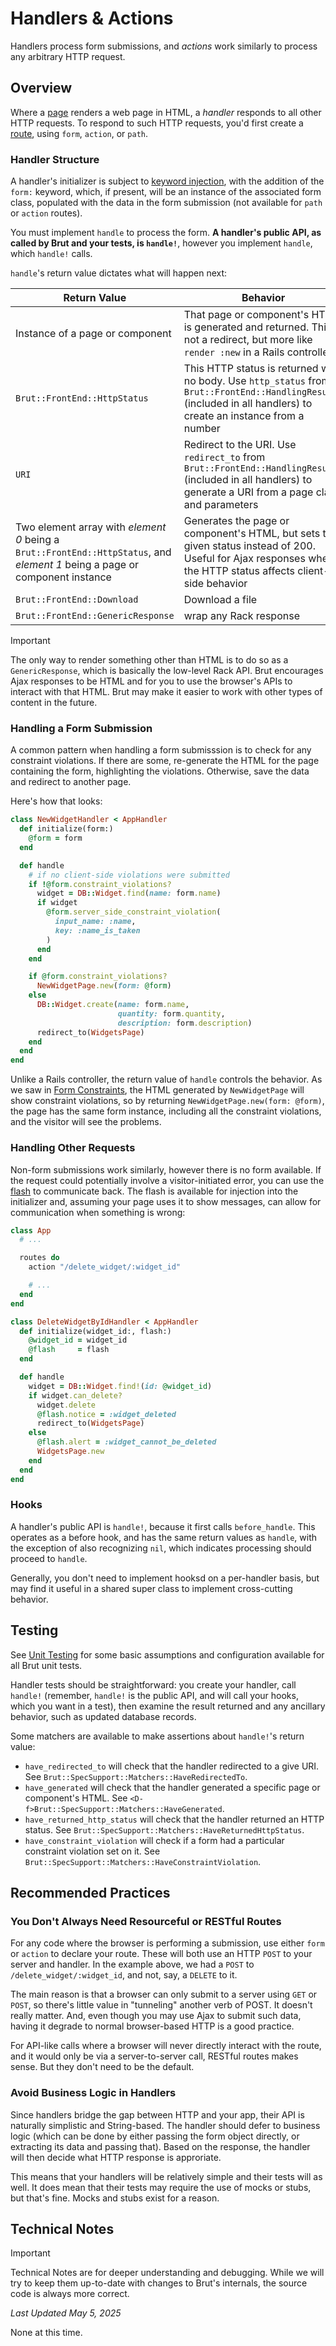 # Handlers & Actions

Handlers process form submissions, and *actions* work similarly to process any arbitrary HTTP request.

## Overview

Where a [page](/pages) renders a web page in HTML, a *handler* responds to all other HTTP requests.  To respond to such HTTP requests, you'd first create a [route](/routes), using `form`, `action`, or `path`.

### Handler Structure

A handler's initializer is subject to [keyword injection](/keyword-injection), with
the addition of the `form:` keyword, which, if present, will be an instance of the
associated form class, populated with the data in the form submission (not available for `path` or `action` routes).

You must implement `handle` to process the form.  **A handler's public API, as
called by Brut and your tests, is `handle!`**, however you implement `handle`, which
`handle!` calls.

`handle`'s return value dictates what will happen next:

| Return Value | Behavior |
|---|---|
|Instance of a page or component | That page or component's HTML is generated and returned.  This is not a redirect, but more like `render :new` in a Rails controller |
|`Brut::FrontEnd::HttpStatus` | This HTTP status is returned with no body. Use `http_status` from `Brut::FrontEnd::HandlingResults` (included in all handlers) to create an instance from a number |
| `URI` | Redirect to the URI.  Use `redirect_to` from `Brut::FrontEnd::HandlingResults` (included in all handlers) to generate a URI from a page class and parameters |
| Two element array with *element 0* being a `Brut::FrontEnd::HttpStatus`, and *element 1* being a page or component instance | Generates the page or component's HTML, but sets the given status instead of 200. Useful for Ajax responses where the HTTP status affects client-side behavior |
| `Brut::FrontEnd::Download` | Download a file |
| `Brut::FrontEnd::GenericResponse` | wrap any Rack response |

> [!IMPORTANT]
> The only way to render something other than HTML is to do so as a
> `GenericResponse`, which is basically the low-level Rack API. Brut
> encourages Ajax responses to be HTML and for you to use the browser's
> APIs to interact with that HTML.  Brut may make it easier to work
> with other types of content in the future.

### Handling a Form Submission

A common pattern when handling a form submisssion is to check for any constraint
violations. If there are some, re-generate the HTML for the page containing the
form, highlighting the violations. Otherwise, save the data and redirect to another
page.

Here's how that looks:

```ruby
class NewWidgetHandler < AppHandler
  def initialize(form:)
    @form = form
  end

  def handle
    # if no client-side violations were submitted
    if !@form.constraint_violations?
      widget = DB::Widget.find(name: form.name)
      if widget
        @form.server_side_constraint_violation(
          input_name: :name,
          key: :name_is_taken
        )
      end
    end

    if @form.constraint_violations?
      NewWidgetPage.new(form: @form)
    else
      DB::Widget.create(name: form.name,
                        quantity: form.quantity,
                        description: form.description)
      redirect_to(WidgetsPage)
    end
  end
end
```

Unlike a Rails controller, the return value of `handle` controls the behavior.  As
we saw in [Form Constraints](/form-constraints), the HTML generated by
`NewWidgetPage` will show constraint violations, so by returning
`NewWidgetPage.new(form: @form)`, the page has the same form instance, including all
the constraint violations, and the visitor will see the problems.

### Handling Other Requests

Non-form submissions work similarly, however there is no form available.  If the
request could potentially involve a visitor-initiated error, you can use the
[flash](/flash-and-session) to communicate back.  The flash is available for injection into the
initializer and, assuming your page uses it to show messages, can allow for
communication when something is wrong:

```ruby
class App
  # ...

  routes do
    action "/delete_widget/:widget_id"

    # ...
  end
end

class DeleteWidgetByIdHandler < AppHandler
  def initialize(widget_id:, flash:)
    @widget_id = widget_id
    @flash     = flash
  end

  def handle
    widget = DB::Widget.find!(id: @widget_id)
    if widget.can_delete?
      widget.delete
      @flash.notice = :widget_deleted
      redirect_to(WidgetsPage)
    else
      @flash.alert = :widget_cannot_be_deleted
      WidgetsPage.new
    end
  end
end
```

### Hooks

A handler's public API is `handle!`, because it first calls `before_handle`. This
operates as a before hook, and has the same return values as `handle`, with the
exception of also recognizing `nil`, which indicates processing should proceed to
`handle`.

Generally, you don't need to implement hooksd on a per-handler  basis, but may find
it useful in a shared super class to implement cross-cutting behavior.

## Testing

See [Unit Testing](/unit-tests) for some basic assumptions and configuration available for all Brut unit tests.

Handler tests should be straightforward: you create your handler, call `handle!`
(remember, `handle!` is the public API, and will call your hooks, which you want in
 a test), then examine the result returned and any ancillary behavior, such as
updated database records.

Some matchers are available to make assertions about `handle!`'s return value:

* `have_redirected_to` will check that the handler redirected to a give URI. See `Brut::SpecSupport::Matchers::HaveRedirectedTo`.
* `have_generated` will check that the handler generated a specific page or component's HTML. See `<D-f>Brut::SpecSupport::Matchers::HaveGenerated`.
* `have_returned_http_status` will check that the handler returned an HTTP status. See `Brut::SpecSupport::Matchers::HaveReturnedHttpStatus`.
* `have_constraint_violation` will check if a form had a particular constraint violation set on it. See `Brut::SpecSupport::Matchers::HaveConstraintViolation`.

## Recommended Practices

### You Don't Always Need Resourceful or RESTful Routes

For any code where the browser is performing a submission, use either `form` or
`action` to declare your route. These will both use an HTTP `POST` to your server and handler.  In the example above, we had a `POST` to `/delete_widget/:widget_id`, and not, say, a `DELETE` to it.

The main reason is that a browser can only submit to a server using `GET` or `POST`, so there's little value in "tunneling" another verb of POST. It doesn't really matter.  And, even though you may use Ajax to submit such data, having it degrade to normal browser-based HTTP is a good practice.

For API-like calls where a browser will never directly interact with the route, and
it would only be via a server-to-server call, RESTful routes makes sense. But they
don't need to be the default.

### Avoid Business Logic in Handlers


Since handlers bridge the gap between HTTP and your app, their API is naturally simplistic and String-based.  The handler should defer to business logic (which can be done by either passing the form object directly, or extracting its data and passing that).  Based on the response, the handler will then decide what HTTP response is approriate.

This means that your handlers will be relatively simple and their tests will as well.  It does mean that their tests may require the use of mocks or stubs, but that's fine.  Mocks and stubs exist for a reason.


## Technical Notes

> [!IMPORTANT]
> Technical Notes are for deeper understanding and debugging. While we will try to keep them up-to-date with changes to Brut's
> internals, the source code is always more correct.

_Last Updated May 5, 2025_

None at this time.

